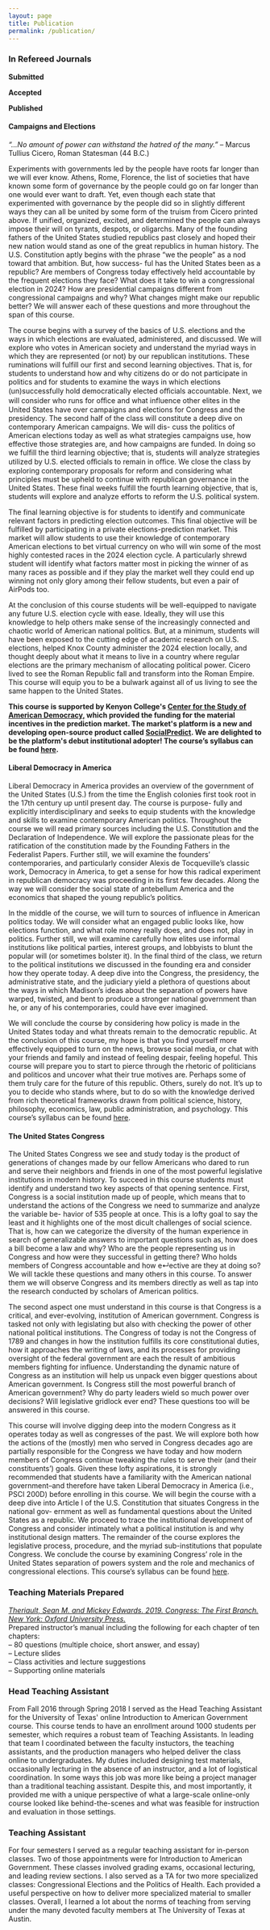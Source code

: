 ```yaml
---
layout: page
title: Publication
permalink: /publication/
---
```

### In Refereed Journals<br>

**Submitted**

**Accepted**

**Published**

#### Campaigns and Elections<br>
*“...No amount of power can withstand the hatred of the many.”*
– Marcus Tullius Cicero, Roman Statesman (44 B.C.)

Experiments with governments led by the people have roots far longer than we will ever know. Athens, Rome, Florence, the list of societies that have known some form of governance by the people could go on far longer than one would ever want to draft. Yet, even though each state that experimented with governance by the people did so in slightly different ways they can all be united by some form of the truism from Cicero printed above. If unified, organized, excited, and determined the people can always impose their will on tyrants, despots, or oligarchs. Many of the founding fathers of the United States studied republics past closely and hoped their new nation would stand as one of the great republics in human history. The U.S. Constitution aptly begins with the phrase “we the people” as a nod toward that ambition. But, how success- ful has the United States been as a republic? Are members of Congress today effectively held accountable by the frequent elections they face? What does it take to win a congressional election in 2024? How are presidential campaigns different from congressional campaigns and why? What changes might make our republic better? We will answer each of these questions and more throughout the span of this course.

The course begins with a survey of the basics of U.S. elections and the ways in which elections are evaluated, administered, and discussed. We will explore who votes in American society and understand the myriad ways in which they are represented (or not) by our republican institutions. These ruminations will fulfill our first and second learning objectives. That is, for students to understand how and why citizens do or do not participate in politics and for students to examine the ways in which elections (un)successfully hold democratically elected oﬀicials accountable. Next, we will consider who runs for oﬀice and what influence other elites in the United States have over campaigns and elections for Congress and the presidency. The second half of the class will constitute a deep dive on contemporary American campaigns. We will dis- cuss the politics of American elections today as well as what strategies campaigns use, how effective those strategies are, and how campaigns are funded. In doing so we fulfill the third learning objective; that is, students will analyze strategies utilized by U.S. elected oﬀicials to remain in oﬀice. We close the class by exploring contemporary proposals for reform and considering what principles must be upheld to continue with republican governance in the United States. These final weeks fulfill the fourth learning objective, that is, students will explore and analyze efforts to reform the U.S. political system.

The final learning objective is for students to identify and communicate relevant factors in predicting election outcomes. This final objective will be fulfilled by participating in a private elections-prediction market. This market will allow students to use their knowledge of contemporary American elections to bet virtual currency on who will win some of the most highly contested races in the 2024 election cycle. A particularly shrewd student will identify what factors matter most in picking the winner of as many races as possible and if they play the market well they could end up winning not only glory among their fellow students, but even a pair of AirPods too.

At the conclusion of this course students will be well-equipped to navigate any future U.S. election cycle with ease. Ideally, they will use this knowledge to help others make sense of the increasingly connected and chaotic world of American national politics. But, at a minimum, students will have been exposed to the cutting edge of academic research on U.S. elections, helped Knox County administer the 2024 election locally, and thought deeply about what it means to live in a country where regular elections are the primary mechanism of allocating political power. Cicero lived to see the Roman Republic fall and transform into the Roman Empire. This course will equip you to be a bulwark against all of us living to see the same happen to the United States.

**This course is supported by Kenyon College's [Center for the Study of American Democracy,](https://www.kenyon.edu/offices-and-services/center-for-the-study-of-american-democracy/) which provided the funding for the material incentives in the prediction market. The market's platform is a new and developing open-source product called [SocialPredict](https://github.com/openpredictionmarkets/socialpredict). We are delighted to be the platform's debut institutional adopter! The course’s syllabus can be found [here](/syllabi/PSCI_303_public.pdf).**

#### Liberal Democracy in America<br>
Liberal Democracy in America provides an overview of the government of the United States (U.S.) from the time the English colonies first took root in the 17th century up until present day. The course is purpose- fully and explicitly interdisciplinary and seeks to equip students with the knowledge and skills to examine contemporary American politics. Throughout the course we will read primary sources including the U.S. Constitution and the Declaration of Independence. We will explore the passionate pleas for the ratification of the constitution made by the Founding Fathers in the Federalist Papers. Further still, we will examine the founders’ contemporaries, and particularly consider Alexis de Tocqueville’s classic work, Democracy in America, to get a sense for how this radical experiment in republican democracy was proceeding in its first few decades. Along the way we will consider the social state of antebellum America and the economics that shaped the young republic’s politics.

In the middle of the course, we will turn to sources of influence in American politics today. We will consider what an engaged public looks like, how elections function, and what role money really does, and does not, play in politics. Further still, we will examine carefully how elites use informal institutions like political parties, interest groups, and lobbyists to blunt the popular will (or sometimes bolster it). In the final third of the class, we return to the political institutions we discussed in the founding era and consider how they operate today. A deep dive into the Congress, the presidency, the administrative state, and the judiciary yield a plethora of questions about the ways in which Madison’s ideas about the separation of powers have warped, twisted, and bent to produce a stronger national government than he, or any of his contemporaries, could have ever imagined.

We will conclude the course by considering how policy is made in the United States today and what threats remain to the democratic republic. At the conclusion of this course, my hope is that you find yourself more effectively equipped to turn on the news, browse social media, or chat with your friends and family and instead of feeling despair, feeling hopeful. This course will prepare you to start to pierce through the rhetoric of politicians and politicos and uncover what their true motives are. Perhaps some of them truly care for the future of this republic. Others, surely do not. It’s up to you to decide who stands where, but to do so with the knowledge derived from rich theoretical frameworks drawn from political science, history, philosophy, economics, law, public administration, and psychology. This course’s syllabus can be found [here](/syllabi/PSCI_200D_FA23_public.pdf).

#### The United States Congress<br>
The United States Congress we see and study today is the product of generations of changes made by our fellow Americans who dared to run and serve their neighbors and friends in one of the most powerful legislative institutions in modern history. To succeed in this course students must identify and understand two key aspects of that opening sentence. First, Congress is a social institution made up of people, which means that to understand the actions of the Congress we need to summarize and analyze the variable be- havior of 535 people at once. This is a lofty goal to say the least and it highlights one of the most di cult challenges of social science. That is, how can we categorize the diversity of the human experience in search of generalizable answers to important questions such as, how does a bill become a law and why? Who are the people representing us in Congress and how were they successful in getting there? Who holds members of Congress accountable and how e↵ective are they at doing so? We will tackle these questions and many others in this course. To answer them we will observe Congress and its members directly as well as tap into the research conducted by scholars of American politics.

The second aspect one must understand in this course is that Congress is a critical, and ever-evolving, institution of American government. Congress is tasked not only with legislating but also with checking the power of other national political institutions. The Congress of today is not the Congress of 1789 and changes in how the institution fulfills its core constitutional duties, how it approaches the writing of laws, and its processes for providing oversight of the federal government are each the result of ambitious members fighting for influence. Understanding the dynamic nature of Congress as an institution will help us unpack even bigger questions about American government. Is Congress still the most powerful branch of American government? Why do party leaders wield so much power over decisions? Will legislative gridlock ever end? These questions too will be answered in this course.

This course will involve digging deep into the modern Congress as it operates today as well as congresses of the past. We will explore both how the actions of the (mostly) men who served in Congress decades ago are partially responsible for the Congress we have today and how modern members of Congress continue tweaking the rules to serve their (and their constituents’) goals. Given these lofty aspirations, it is strongly recommended that students have a familiarity with the American national government–and therefore have taken Liberal Democracy in America (i.e., PSCI 200D) before enrolling in this course. We will begin the course with a deep dive into Article I of the U.S. Constitution that situates Congress in the national gov- ernment as well as fundamental questions about the United States as a republic. We proceed to trace the institutional development of Congress and consider intimately what a political institution is and why institutional design matters. The remainder of the course explores the legislative process, procedure, and the myriad sub-institutions that populate Congress. We conclude the course by examining Congress’ role in the United States separation of powers system and the role and mechanics of congressional elections. This course’s syllabus can be found [here](/syllabi/PSCI_300_FA23_public.pdf).

### Teaching Materials Prepared<br>
*[Theriault, Sean M. and Mickey Edwards. 2019. Congress: The First Branch. New York: Oxford University Press.](https://global.oup.com/ushe/product/congress-9780199811304?cc=us&lang=en&)*<br>
Prepared instructor’s manual including the following for each chapter of ten chapters:<br>
– 80 questions (multiple choice, short answer, and essay)<br>
– Lecture slides<br>
– Class activities and lecture suggestions<br>
– Supporting online materials<br>

### Head Teaching Assistant <br>
From Fall 2016 through Spring 2018 I served as the Head Teaching Assistant for the University of Texas' online Introduction to American Government course. This course tends to have an enrollment around 1000 students per semester, which requires a robust team of Teaching Assistants. In leading that team I coordinated between the faculty instuctors, the teaching assistants, and the production managers who helped deliver the class online to undergraduates. My duties included designing test materials, occasionally lecturing in the absence of an instructor, and a lot of logistical coordination. In some ways this job was more like being a project manager than a traditional teaching assistant. Despite this, and most importantly, it provided me with a unique perspective of what a large-scale online-only course looked like behind-the-scenes and what was feasible for instruction and evaluation in those settings.

### Teaching Assistant <br>
For four semesters I served as a regular teaching assistant for in-person classes. Two of those appointments were for Introduction to American Government. These classes involved grading exams, occasional lecturing, and leading review sections. I also served as a TA for two more specialized classes: Congressional Elections and the Politics of Health. Each provided a useful perspective on how to deliver more specialized material to smaller classes. Overall, I learned a lot about the norms of teaching from serving under the many devoted faculty members at The University of Texas at Austin.
